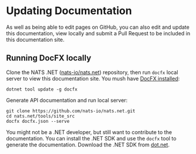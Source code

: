 # Updating Documentation

As well as being able to edit pages on GitHub, you can also edit and update this documentation,
view locally and submit a Pull Request to be included in this documentation site.

## Running DocFX locally

Clone the NATS .NET ([nats-io/nats.net](https://github.com/nats-io/nats.net)) repository, then run `docfx` local server to view this documentation site.
You mush have [DocFX installed](https://dotnet.github.io/docfx/):

```
dotnet tool update -g docfx
```

Generate API documentation and run local server:
```
git clone https://github.com/nats-io/nats.net.git
cd nats.net/tools/site_src
docfx docfx.json --serve
```

You might not be a .NET developer, but still want to contribute to the documentation.
You can install the .NET SDK and use the `docfx` tool to generate the documentation.
Download the .NET SDK from [dot.net](https://dot.net).
